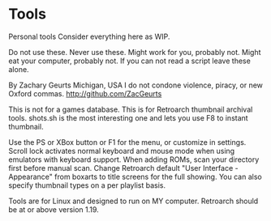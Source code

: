 # Tools
Personal tools
Consider everything here as WIP.

Do not use these. Never use these.
Might work for you, probably not.
Might eat your computer, probably not.
If you can not read a script leave these alone.

By Zachary Geurts
Michigan, USA
I do not condone violence, piracy, or new Oxford commas.
http://github.com/ZacGeurts

This is not for a games database.
This is for Retroarch thumbnail archival tools.
shots.sh is the most interesting one and lets you use F8 to instant thumbnail.

Use the PS or XBox button or F1 for the menu, or customize in settings.
Scroll lock activates normal keyboard and mouse mode when using emulators with keyboard support.
When adding ROMs, scan your directory first before manual scan.
Change Retroarch default "User Interface - Appearance" from boxarts to title screens for the full showing.
You can also specify thumbnail types on a per playlist basis.

Tools are for Linux and designed to run on MY computer.
Retroarch should be at or above version 1.19.
